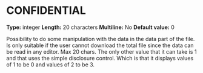 # CONFIDENTIAL
**Type:** integer
**Length:** 20 characters
**Multiline:** No
**Default value:** 0

Possibility to do some manipulation with the data in the data part of the file.
Is only suitable if the user cannot download the total file since the data can
be read in any editor. Max 20 chars.
The only other value that it can take is 1 and that uses the simple disclosure
control. Which is that it displays values of 1 to be 0 and values of 2 to be 3.

